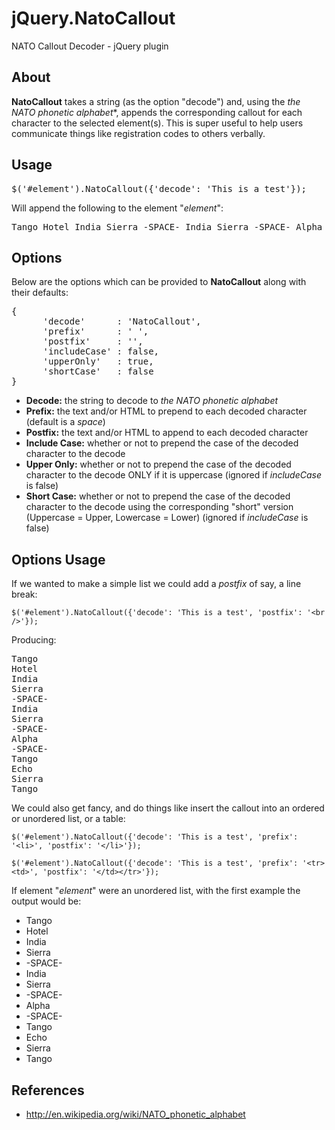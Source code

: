 jQuery.NatoCallout
==============

NATO Callout Decoder - jQuery plugin

About
--------
<b>NatoCallout</b> takes a string (as the option "decode") and, using the *the NATO phonetic alphabet**, appends the corresponding callout for each character to the selected element(s). This is super useful to help users communicate things like registration codes to others verbally.

Usage
-----

<pre>
$('#element').NatoCallout({'decode': 'This is a test'});
</pre>

Will append the following to the element "*element*":
<pre>
Tango Hotel India Sierra -SPACE- India Sierra -SPACE- Alpha -SPACE- Tango Echo Sierra Tango
</pre>

Options
------

Below are the options which can be provided to <b>NatoCallout</b> along with their defaults:
<pre>
{
      'decode'      : 'NatoCallout',
      'prefix'      : ' ',
      'postfix'     : '',
      'includeCase' : false,
      'upperOnly'   : true,
      'shortCase'   : false
}
</pre>

* <b>Decode:</b> the string to decode to *the NATO phonetic alphabet*
* <b>Prefix:</b> the text and/or HTML to prepend to each decoded character (default is a *space*)
* <b>Postfix:</b> the text and/or HTML to append to each decoded character
* <b>Include Case:</b> whether or not to prepend the case of the decoded character to the decode
* <b>Upper Only:</b> whether or not to prepend the case of the decoded character to the decode ONLY if it is uppercase (ignored if *includeCase* is false)
* <b>Short Case:</b> whether or not to prepend the case of the decoded character to the decode using the corresponding "short" version (Uppercase = Upper, Lowercase = Lower) (ignored if *includeCase* is false)

Options Usage
-----

If we wanted to make a simple list we could add a *postfix* of say, a line break:

```
$('#element').NatoCallout({'decode': 'This is a test', 'postfix': '<br />'});
```

Producing:
<pre>
Tango
Hotel
India
Sierra
-SPACE-
India
Sierra
-SPACE-
Alpha
-SPACE-
Tango
Echo
Sierra
Tango
</pre>

We could also get fancy, and do things like insert the callout into an ordered or unordered list, or a table:

```
$('#element').NatoCallout({'decode': 'This is a test', 'prefix': '<li>', 'postfix': '</li>'});
```

```
$('#element').NatoCallout({'decode': 'This is a test', 'prefix': '<tr><td>', 'postfix': '</td></tr>'});
```

If element "*element*" were an unordered list, with the first example the output would be:

* Tango
* Hotel
* India
* Sierra
* -SPACE-
* India
* Sierra
* -SPACE-
* Alpha
* -SPACE-
* Tango
* Echo
* Sierra
* Tango




References
----------------
* http://en.wikipedia.org/wiki/NATO_phonetic_alphabet
